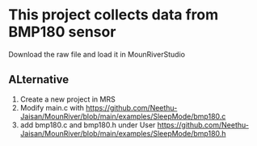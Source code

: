 # This project collects data from BMP180 sensor #
Download the raw file and load it in MounRiverStudio

## ALternative ##
1. Create a new project in MRS
2. Modify main.c with https://github.com/Neethu-Jaisan/MounRiver/blob/main/examples/SleepMode/bmp180.c
3. add bmp180.c and bmp180.h under User
https://github.com/Neethu-Jaisan/MounRiver/blob/main/examples/SleepMode/bmp180.h
